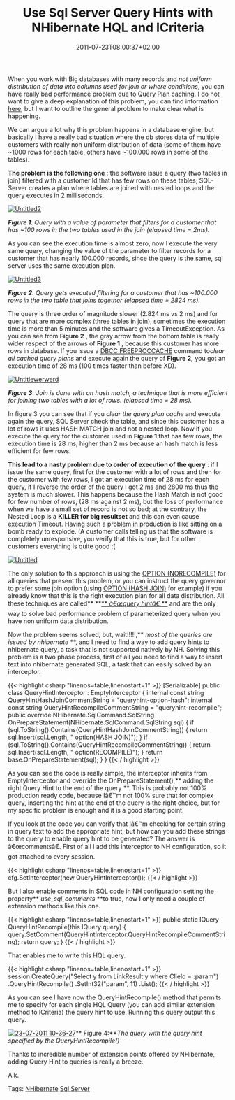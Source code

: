 ﻿---
title: "Use Sql Server Query Hints with NHibernate HQL and ICriteria"
description: ""
date: 2011-07-23T08:00:37+02:00
draft: false
tags: [HQL,ICriteria,Nhibernate,Performance,Sql Server]
categories: [Nhibernate,Sql Server]
---
When you work with Big databases with many records and *not uniform distribution of data into columns used for join or where conditions*, you can have really bad performance problem due to Query Plan caching. I do not want to give a deep explanation of this problem, you can find information [here](http://legeronline.blogspot.com/2009/03/evils-of-slow-paramaterized-query-plans.html), but I want to outline the general problem to make clear what is happening.

We can argue a lot why this problem happens in a database engine, but basically I have a really bad situation where the db stores data of multiple customers with really non uniform distribution of data (some of them have ~1000 rows for each table, others have ~100.000 rows in some of the tables).

 **The problem is the following one** : the software issue a query (two tables in join) filtered with a customer Id that has few rows on these tables; SQL-Server creates a plan where tables are joined with nested loops and the query executes in 2 milliseconds.

[![Untitled2](http://www.codewrecks.com/blog/wp-content/uploads/2011/07/Untitled2_thumb.jpg "Untitled2")](http://www.codewrecks.com/blog/wp-content/uploads/2011/07/Untitled2.jpg)

 ***Figure 1***: *Query with a value of parameter that filters for a customer that has ~100 rows in the two tables used in the join (elapsed time = 2ms).*

As you can see the execution time is almost zero, now I execute the very same query, changing the value of the parameter to filter records for a customer that has nearly 100.000 records, since the query is the same, sql server uses the same execution plan.

[![Untitled3](http://www.codewrecks.com/blog/wp-content/uploads/2011/07/Untitled3_thumb.jpg "Untitled3")](http://www.codewrecks.com/blog/wp-content/uploads/2011/07/Untitled3.jpg)

 ***Figure 2***: *Query gets executed filtering for a customer that has ~100.000 rows in the two table that joins together (elapsed time = 2824 ms).*

The query is three order of magnitude slower (2.824 ms vs 2 ms) and for query that are more complex (three tables in join), sometimes the execution time is more than 5 minutes and the software gives a TimeoutException. As you can see from  **Figure 2** , the gray arrow from the bottom table is really wider respect of the arrows of  **Figure 1** , because this customer has more rows in database. If you issue a [DBCC FREEPROCCACHE](http://msdn.microsoft.com/it-it/library/ms174283.aspx) command to*clear all cached query plans* and execute again the query of  **Figure 2,** you got an execution time of 28 ms (100 times faster than before XD).

[![Untitlewerwerd](http://www.codewrecks.com/blog/wp-content/uploads/2011/07/Untitlewerwerd_thumb.jpg "Untitlewerwerd")](http://www.codewrecks.com/blog/wp-content/uploads/2011/07/Untitlewerwerd.jpg)

 ***Figure 3***: *Join is done with an hash match, a technique that is more efficient for joining two tables with a lot of rows. (elapsed time = 28 ms).*

In figure 3 you can see that if you *clear the query plan cache* and execute again the query, SQL Server check the table, and since this customer has a lot of rows it uses HASH MATCH join and not a nested loop. Now if you execute the query for the customer used in  **Figure 1** that has few rows, the execution time is 28 ms, higher than 2 ms because an hash match is less efficient for few rows.

 **This lead to a nasty problem due to order of execution of the query** : if I issue the same query, first for the customer with a lot of rows and then for the customer with few rows, I got an execution time of 28 ms for each query, if I reverse the order of the query I got 2 ms and 2800 ms thus the system is much slower. This happens because the Hash Match is not good for few number of rows, (28 ms against 2 ms), but the loss of performance when we have a small set of record is not so bad; at the contrary, the Nested Loop is a  **KILLER for big resultset** and this can even cause execution Timeout. Having such a problem in production is like sitting on a bomb ready to explode. (A customer calls telling us that the software is completely unresponsive, you verify that this is true, but for other customers everything is quite good :(

[![Untitled](http://www.codewrecks.com/blog/wp-content/uploads/2011/07/Untitled_thumb.jpg "Untitled")](http://www.codewrecks.com/blog/wp-content/uploads/2011/07/Untitled.jpg)

The only solution to this approach is using the [OPTION (NORECOMPILE)](http://sqltutorials.blogspot.com/2008/03/with-recompile-re-compile-execution.html) for all queries that present this problem, or you can instruct the query governor to prefer some join option (using [OPTION (HASH JOIN)](http://msdn.microsoft.com/en-us/library/ms181714%28v=SQL.90%29.aspx) for example) if you already know that this is the right execution plan for all data distribution. All these techniques are called** **[** *â€œquery hintâ€* **](http://msdn.microsoft.com/en-us/library/ms181714%28v=SQL.90%29.aspx) and are the only way to solve bad performance problem of parameterized query when you have non uniform data distribution.

Now the problem seems solved, but, wait!!!!!,** *most of the queries are issued by nhibernate* **, and I need to find a way to add query hints to nhibernate query, a task that is not supported natively by NH. Solving this problem is a two phase process, first of all you need to find a way to insert text into nhibernate generated SQL, a task that can easily solved by an interceptor.

{{< highlight csharp "linenos=table,linenostart=1" >}}
[Serializable]
public class QueryHintInterceptor : EmptyInterceptor
{
internal const string QueryHintHashJoinCommentString = "queryhint-option-hash";
internal const string QueryHintRecompileCommentString = "queryhint-recompile";
 
public override NHibernate.SqlCommand.SqlString OnPrepareStatement(NHibernate.SqlCommand.SqlString sql)
{
if (sql.ToString().Contains(QueryHintHashJoinCommentString))
{
return sql.Insert(sql.Length, " option(HASH JOIN)");
}
if (sql.ToString().Contains(QueryHintRecompileCommentString))
{
return sql.Insert(sql.Length, " option(RECOMPILE)");
}
return base.OnPrepareStatement(sql);
}
}
{{< / highlight >}}

As you can see the code is really simple, the interceptor inherits from EmptyInterceptor and override the OnPrepareStatement(),** adding the right Query Hint to the end of the query **. This is probably not 100% production ready code, because Iâ€™m not 100% sure that for complex query, inserting the hint at the end of the query is the right choice, but for my specific problem is enough and it is a good starting point.

If you look at the code you can verify that Iâ€™m checking for certain string in query text to add the appropriate hint, but how can you add these strings to the query to enable query hint to be generated? The answer is â€œcommentsâ€. First of all I add this interceptor to NH configuration, so it got attached to every session.

{{< highlight csharp "linenos=table,linenostart=1" >}}
cfg.SetInterceptor(new QueryHintInterceptor());
{{< / highlight >}}

But I also enable comments in SQL code in NH configuration setting the property** *use\_sql\_comments* **to true, now I only need a couple of extension methods like this one.

{{< highlight csharp "linenos=table,linenostart=1" >}}
public static IQuery QueryHintRecompile(this IQuery query)
{
query.SetComment(QueryHintInterceptor.QueryHintRecompileCommentString);
return query;
}
{{< / highlight >}}

That enables me to write this HQL query.

{{< highlight csharp "linenos=table,linenostart=1" >}}
session.CreateQuery("Select y from LinkResult y where ClieId = :param")
.QueryHintRecompile()
.SetInt32("param", 11)
.List();
{{< / highlight >}}

As you can see I have now the QueryHintRecompile() method that permits me to specify for each single HQL Query (you can add similar extension method to ICriteria) the query hint to use. Running this query output this query.

[![23-07-2011 10-36-27](http://www.codewrecks.com/blog/wp-content/uploads/2011/07/23-07-2011-10-36-27_thumb.jpg "23-07-2011 10-36-27")](http://www.codewrecks.com/blog/wp-content/uploads/2011/07/23-07-2011-10-36-27.jpg)** Figure 4:***The query with the query hint specified by the QueryHintRecompile()*

Thanks to incredible number of extension points offered by NHibernate, adding Query Hint to queries is really a breeze.

Alk.

Tags: [NHibernate](http://technorati.com/tag/NHibernate) [Sql Server](http://technorati.com/tag/Sql%20Server)
